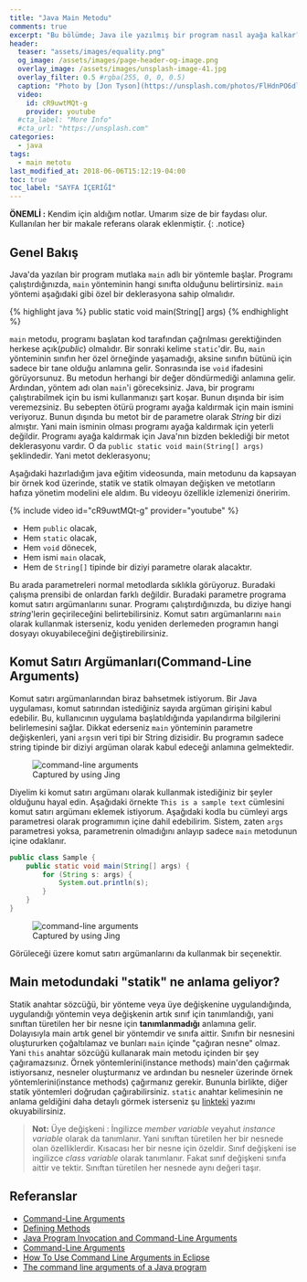 ```yaml
---
title: "Java Main Metodu"
comments: true
excerpt: "Bu bölümde; Java ile yazılmış bir program nasıl ayağa kalkar? Programı ayağa kaldıracak metot için gerekli asgari şartlar nelerdir? gibi soruları cevaplamaya çalışacağız"
header:
  teaser: "assets/images/equality.png"
  og_image: /assets/images/page-header-og-image.png
  overlay_image: /assets/images/unsplash-image-41.jpg
  overlay_filter: 0.5 #rgba(255, 0, 0, 0.5)
  caption: "Photo by [Jon Tyson](https://unsplash.com/photos/FlHdnPO6dlw) on Unsplash"
  video:
    id: cR9uwtMQt-g
    provider: youtube
  #cta_label: "More Info"
  #cta_url: "https://unsplash.com"
categories:
  - java
tags:
  - main metotu
last_modified_at: 2018-06-06T15:12:19-04:00
toc: true
toc_label: "SAYFA İÇERİĞİ"
---
```




**ÖNEMLİ :** Kendim için aldığım notlar. Umarım size de bir faydası olur. Kullanılan her bir makale referans olarak eklenmiştir.
{: .notice}

## Genel Bakış

Java'da yazılan bir program mutlaka ``main`` adlı bir yöntemle başlar. Programı çalıştırdığınızda, ``main`` yönteminin hangi sınıfta olduğunu belirtirsiniz. ``main`` yöntemi aşağıdaki gibi özel bir deklerasyona sahip olmalıdır.

{% highlight java %}
public static void main(String[] args)
{% endhighlight %}

``main`` metodu, programı başlatan kod tarafından çağrılması gerektiğinden herkese açık(*public*) olmalıdır. Bir sonraki kelime ``static``'dir. Bu, ``main`` yönteminin sınıfın her özel örneğinde yaşamadığı, aksine sınıfın bütünü için sadece bir tane olduğu anlamına gelir. Sonrasında ise ``void`` ifadesini görüyorsunuz. Bu metodun herhangi bir değer döndürmediği anlamına gelir. Ardından, yöntem adı olan ``main``'i göreceksiniz. Java, bir programı çalıştırabilmek için bu ismi kullanmanızı şart koşar. Bunun dışında bir isim veremezsiniz. Bu sebepten ötürü programı ayağa kaldırmak için main ismini veriyoruz. Bunun dışında bu metot bir de parametre olarak *String* bir dizi almıştır. Yani main isminin olması programı ayağa kaldırmak için yeterli değildir. Programı ayağa kaldırmak için Java'nın bizden beklediği bir metot deklerasyonu vardır. O da ``public static void main(String[] args)`` şeklindedir. Yani metot deklerasyonu;

Aşağıdaki hazırladığım java eğitim videosunda, main metodunu da kapsayan bir örnek kod üzerinde, statik ve statik olmayan değişken ve metotların hafıza yönetim modelini ele aldım. Bu videoyu özellikle izlemenizi öneririm.

{% include video id="cR9uwtMQt-g" provider="youtube" %}

* Hem ``public`` olacak,
* Hem ``static`` olacak,
* Hem ``void`` dönecek,
* Hem ismi ``main`` olacak,
* Hem de ``String[]`` tipinde bir diziyi parametre olarak alacaktır.

Bu arada parametreleri normal metodlarda sıklıkla görüyoruz. Buradaki çalışma prensibi de onlardan farklı değildir. Buradaki parametre programa komut satırı argümanlarını sunar. Programı çalıştırdığınızda, bu diziye hangi *string*'lerin geçirileceğini belirtebilirsiniz. Komut satırı argümanlarını ``main`` olarak kullanmak isterseniz, kodu yeniden derlemeden programın hangi dosyayı okuyabileceğini değiştirebilirsiniz.

<!-- Kod, ilk ``string``'i içeri alınan argüman dizisinden çıkarmak için sıfırda "args" kullanır. -->

## Komut Satırı Argümanları(Command-Line Arguments)
Komut satırı argümanlarından biraz bahsetmek istiyorum. Bir Java uygulaması, komut satırından istediğiniz sayıda argüman girişini kabul edebilir. Bu, kullanıcının uygulama başlatıldığında yapılandırma bilgilerini belirlemesini sağlar. Dikkat ederseniz ``main`` yönteminin parametre değişkenleri, yani ``args``ın veri tipi bir String dizisidir. Bu programın sadece string tipinde bir diziyi argüman olarak kabul edeceği anlamına gelmektedir.

<figure style="width: 400px" class="align-center">
  <img src="{{ site.url }}{{ site.baseurl }}/assets/images/2018-06-08-Java-main-method/args.png" alt="command-line arguments">
  <figcaption>Captured by using Jing</figcaption>
</figure>

Diyelim ki komut satırı argümanı olarak kullanmak istediğiniz bir şeyler olduğunu hayal edin. Aşağıdaki örnekte ``This is a sample text``  cümlesini komut satırı argümanı eklemek istiyorum. Aşağıdaki kodla bu cümleyi args parametresi olarak programımın içine dahil edebilirim. Sistem, zaten ``args`` parametresi yoksa, parametrenin olmadığını anlayıp sadece ``main`` metodunun içine odaklanır.

``` java
public class Sample {
    public static void main(String[] args) {
        for (String s: args) {
            System.out.println(s);
        }
    }
}
```

<figure style="width: 400px" class="align-center">
  <img src="{{ site.url }}{{ site.baseurl }}/assets/images/2018-06-08-Java-main-method/result.png" alt="command-line arguments">
  <figcaption>Captured by using Jing</figcaption>
</figure>

Görüleceği üzere komut satırı argümanlarını da kullanmak bir seçenektir.


## Main metodundaki "statik" ne anlama geliyor?
Statik anahtar sözcüğü, bir yönteme veya üye değişkenine uygulandığında, uygulandığı yöntemin veya değişkenin artık sınıf için tanımlandığı, yani sınıftan türetilen her bir nesne için **tanımlanmadığı** anlamına gelir. Dolayısıyla main artık genel bir yöntemdir ve sınıfa aittir. Sınıfın bir nesnesini oluştururken çoğaltılamaz ve bunları ``main`` içinde "çağıran nesne" olmaz. Yani ``this`` anahtar sözcüğü kullanarak main metodu içinden bir şey çağıramazsınız. Örnek yöntemlerini(instance methods) main'den çağırmak istiyorsanız, nesneler oluşturmanız ve ardından bu nesneler üzerinde örnek yöntemlerini(instance methods) çağırmanız gerekir. Bununla birlikte, diğer statik yöntemleri doğrudan çağırabilirsiniz. ``static`` anahtar kelimesinin ne anlama geldiğini daha detaylı görmek isterseniz şu [linkteki](/java/Java-static-method/) yazımı okuyabilirsiniz.


> **Not:** Üye değişkeni : İngilizce *member variable* veyahut *instance variable* olarak da tanımlanır. Yani sınıftan türetilen her bir nesnede olan özelliklerdir. Kısacası her bir nesne için özeldir. Sınıf değişkeni ise ingilizce *class variable* olarak tanımlanır. Fakat sınıf değişkeni sınıfa aittir ve tektir. Sınıftan türetilen her nesnede aynı değeri taşır.

## Referanslar

* [Command-Line Arguments](https://docs.oracle.com/javase/tutorial/essential/environment/cmdLineArgs.html)
* [Defining Methods](https://docs.oracle.com/javase/tutorial/java/javaOO/methods.html)
* [Java Program Invocation and Command-Line Arguments](http://courses.cms.caltech.edu/cs11/material/java/donnie/java-main.html#:~:text=The%20classes%20in%20the%20java,num%20%3D%200%3B%20...)
* [Command-Line Arguments](http://www.dickbaldwin.com/java/Java032.htm)
* [How To Use Command Line Arguments in Eclipse](https://www.cs.colostate.edu/helpdocs/eclipseCommLineArgs.html)
* [The command line arguments of a Java program](http://www.mathcs.emory.edu/~cheung/Courses/170/Syllabus/09/command-args.html)

<!-- reference : 126.5-71/69.5 ref25 -->
